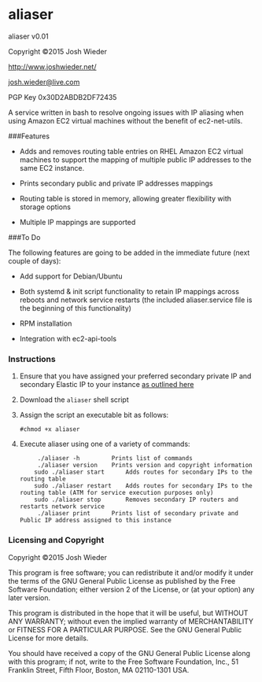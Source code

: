 # aliaser
aliaser v0.01

Copyright ©2015 Josh Wieder

http://www.joshwieder.net/

josh.wieder@live.com

PGP Key 0x30D2ABDB2DF72435

A service written in bash to resolve ongoing issues with IP aliasing when using Amazon EC2 virtual machines without the benefit of ec2-net-utils.

###Features

- Adds and removes routing table entries on RHEL Amazon EC2 virtual machines to support the mapping of multiple public IP addresses to the same EC2 instance.

- Prints secondary public and private IP addresses mappings

- Routing table is stored in memory, allowing greater flexibility with storage options

- Multiple IP mappings are supported

###To Do

The following features are going to be added in the immediate future (next couple of days):

- Add support for Debian/Ubuntu 

- Both systemd & init script functionality to retain IP mappings across reboots and network service restarts (the included aliaser.service file is the beginning of this functionality)

- RPM installation

- Integration with ec2-api-tools

### Instructions

1. Ensure that you have assigned your preferred secondary private IP and secondary Elastic IP to your instance [as outlined here](http://www.joshwieder.net/2015/08/assigning-multiple-ip-addresses-to.html)

2. Download the `aliaser` shell script

3. Assign the script an executable bit as follows:

       #chmod +x aliaser 

4. Execute aliaser using one of a variety of commands:

        	./aliaser -h         Prints list of commands
        	./aliaser version    Prints version and copyright information
           sudo ./aliaser start      Adds routes for secondary IPs to the routing table
           sudo ./aliaser restart    Adds routes for secondary IPs to the routing table (ATM for service execution purposes only)
           sudo ./aliaser stop       Removes secondary IP routers and restarts network service
        	./aliaser print      Prints list of secondary private and Public IP address assigned to this instance

### Licensing and Copyright

Copyright ©2015 Josh Wieder

This program is free software; you can redistribute it and/or modify
it under the terms of the GNU General Public License as published by
the Free Software Foundation; either version 2 of the License, or
(at your option) any later version.

This program is distributed in the hope that it will be useful,
but WITHOUT ANY WARRANTY; without even the implied warranty of
MERCHANTABILITY or FITNESS FOR A PARTICULAR PURPOSE.  See the
GNU General Public License for more details.

You should have received a copy of the GNU General Public License along
with this program; if not, write to the Free Software Foundation, Inc.,
51 Franklin Street, Fifth Floor, Boston, MA 02110-1301 USA.

